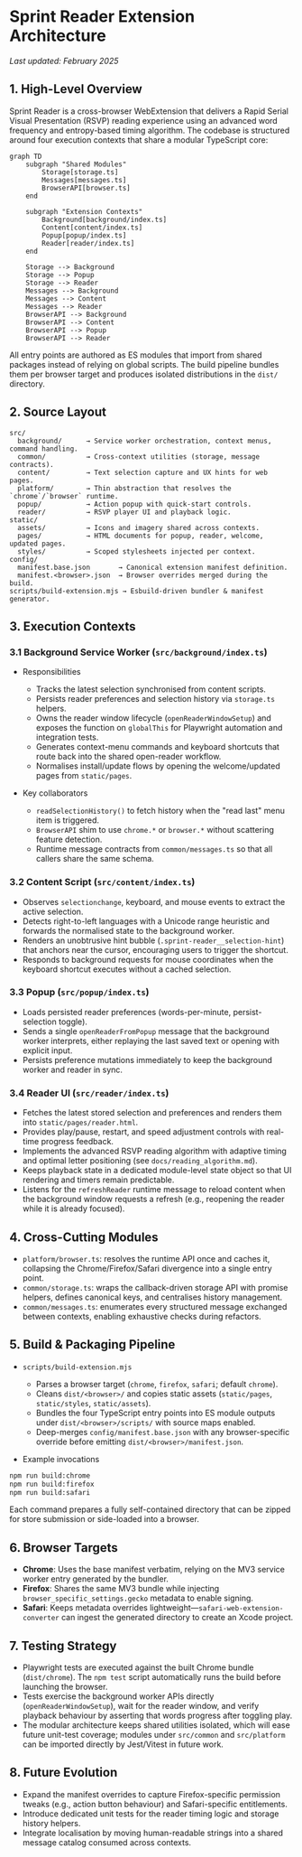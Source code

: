# Sprint Reader Extension Architecture

_Last updated: February 2025_

## 1. High-Level Overview

Sprint Reader is a cross-browser WebExtension that delivers a Rapid Serial Visual Presentation (RSVP) reading experience using an advanced word frequency and entropy-based timing algorithm. The codebase is structured around four execution contexts that share a modular TypeScript core:

```mermaid
graph TD
    subgraph "Shared Modules"
        Storage[storage.ts]
        Messages[messages.ts]
        BrowserAPI[browser.ts]
    end

    subgraph "Extension Contexts"
        Background[background/index.ts]
        Content[content/index.ts]
        Popup[popup/index.ts]
        Reader[reader/index.ts]
    end

    Storage --> Background
    Storage --> Popup
    Storage --> Reader
    Messages --> Background
    Messages --> Content
    Messages --> Reader
    BrowserAPI --> Background
    BrowserAPI --> Content
    BrowserAPI --> Popup
    BrowserAPI --> Reader
```

All entry points are authored as ES modules that import from shared packages instead of relying on global scripts. The build pipeline bundles them per browser target and produces isolated distributions in the `dist/` directory.

## 2. Source Layout

```
src/
  background/      → Service worker orchestration, context menus, command handling.
  common/          → Cross-context utilities (storage, message contracts).
  content/         → Text selection capture and UX hints for web pages.
  platform/        → Thin abstraction that resolves the `chrome`/`browser` runtime.
  popup/           → Action popup with quick-start controls.
  reader/          → RSVP player UI and playback logic.
static/
  assets/          → Icons and imagery shared across contexts.
  pages/           → HTML documents for popup, reader, welcome, updated pages.
  styles/          → Scoped stylesheets injected per context.
config/
  manifest.base.json       → Canonical extension manifest definition.
  manifest.<browser>.json  → Browser overrides merged during the build.
scripts/build-extension.mjs → Esbuild-driven bundler & manifest generator.
```

## 3. Execution Contexts

### 3.1 Background Service Worker (`src/background/index.ts`)

* Responsibilities
  * Tracks the latest selection synchronised from content scripts.
  * Persists reader preferences and selection history via `storage.ts` helpers.
  * Owns the reader window lifecycle (`openReaderWindowSetup`) and exposes the function on `globalThis` for Playwright automation and integration tests.
  * Generates context-menu commands and keyboard shortcuts that route back into the shared open-reader workflow.
  * Normalises install/update flows by opening the welcome/updated pages from `static/pages`.

* Key collaborators
  * `readSelectionHistory()` to fetch history when the "read last" menu item is triggered.
  * `BrowserAPI` shim to use `chrome.*` or `browser.*` without scattering feature detection.
  * Runtime message contracts from `common/messages.ts` so that all callers share the same schema.

### 3.2 Content Script (`src/content/index.ts`)

* Observes `selectionchange`, keyboard, and mouse events to extract the active selection.
* Detects right-to-left languages with a Unicode range heuristic and forwards the normalised state to the background worker.
* Renders an unobtrusive hint bubble (`.sprint-reader__selection-hint`) that anchors near the cursor, encouraging users to trigger the shortcut.
* Responds to background requests for mouse coordinates when the keyboard shortcut executes without a cached selection.

### 3.3 Popup (`src/popup/index.ts`)

* Loads persisted reader preferences (words-per-minute, persist-selection toggle).
* Sends a single `openReaderFromPopup` message that the background worker interprets, either replaying the last saved text or opening with explicit input.
* Persists preference mutations immediately to keep the background worker and reader in sync.

### 3.4 Reader UI (`src/reader/index.ts`)

* Fetches the latest stored selection and preferences and renders them into `static/pages/reader.html`.
* Provides play/pause, restart, and speed adjustment controls with real-time progress feedback.
* Implements the advanced RSVP reading algorithm with adaptive timing and optimal letter positioning (see `docs/reading_algorithm.md`).
* Keeps playback state in a dedicated module-level state object so that UI rendering and timers remain predictable.
* Listens for the `refreshReader` runtime message to reload content when the background window requests a refresh (e.g., reopening the reader while it is already focused).

## 4. Cross-Cutting Modules

* `platform/browser.ts`: resolves the runtime API once and caches it, collapsing the Chrome/Firefox/Safari divergence into a single entry point.
* `common/storage.ts`: wraps the callback-driven storage API with promise helpers, defines canonical keys, and centralises history management.
* `common/messages.ts`: enumerates every structured message exchanged between contexts, enabling exhaustive checks during refactors.

## 5. Build & Packaging Pipeline

* `scripts/build-extension.mjs`
  * Parses a browser target (`chrome`, `firefox`, `safari`; default `chrome`).
  * Cleans `dist/<browser>/` and copies static assets (`static/pages`, `static/styles`, `static/assets`).
  * Bundles the four TypeScript entry points into ES module outputs under `dist/<browser>/scripts/` with source maps enabled.
  * Deep-merges `config/manifest.base.json` with any browser-specific override before emitting `dist/<browser>/manifest.json`.

* Example invocations

```bash
npm run build:chrome
npm run build:firefox
npm run build:safari
```

Each command prepares a fully self-contained directory that can be zipped for store submission or side-loaded into a browser.

## 6. Browser Targets

* **Chrome**: Uses the base manifest verbatim, relying on the MV3 service worker entry generated by the bundler.
* **Firefox**: Shares the same MV3 bundle while injecting `browser_specific_settings.gecko` metadata to enable signing.
* **Safari**: Keeps metadata overrides lightweight—`safari-web-extension-converter` can ingest the generated directory to create an Xcode project.

## 7. Testing Strategy

* Playwright tests are executed against the built Chrome bundle (`dist/chrome`). The `npm test` script automatically runs the build before launching the browser.
* Tests exercise the background worker APIs directly (`openReaderWindowSetup`), wait for the reader window, and verify playback behaviour by asserting that words progress after toggling play.
* The modular architecture keeps shared utilities isolated, which will ease future unit-test coverage; modules under `src/common` and `src/platform` can be imported directly by Jest/Vitest in future work.

## 8. Future Evolution

* Expand the manifest overrides to capture Firefox-specific permission tweaks (e.g., action button behaviour) and Safari-specific entitlements.
* Introduce dedicated unit tests for the reader timing logic and storage history helpers.
* Integrate localisation by moving human-readable strings into a shared message catalog consumed across contexts.
